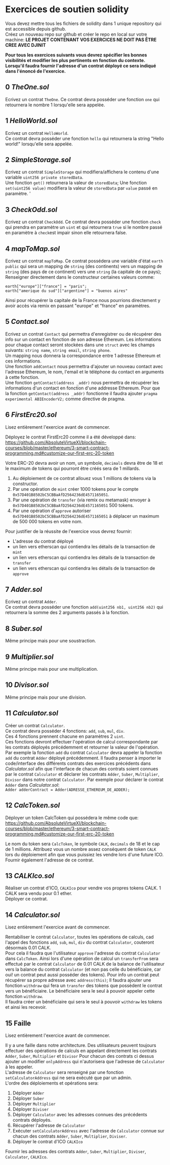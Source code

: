 # Exercices de soutien solidity

Vous devez mettre tous les fichiers de solidity dans 1 unique repository qui est accessible depuis github.  
Créez un nouveau repo sur github et créer le repo en local sur votre machine:
**LE PROJET CONTENANT VOS EXERCICES NE DOIT PAS ÊTRE CREE AVEC DJINIT**

**Pour tous les exercices suivants vous devrez spécifier les bonnes visibilités et modifier les plus pertinents en fonction du contexte.**  
**Lorsqu'il faudra fournir l'adresse d'un contrat déployé ce sera indiqué dans l'énoncé de l'exercice.**

## 0 _TheOne.sol_

Ecrivez un contrat `TheOne`.
Ce contrat devra posséder une fonction `one` qui retournera le nombre 1 lorsqu'elle sera appelée.

## 1 _HelloWorld.sol_

Ecrivez un contrat `HelloWorld`.  
Ce contrat devra posséder une fonction `hello` qui retournera la string "Hello world!" lorsqu'elle sera appelée.

## 2 _SimpleStorage.sol_

Ecrivez un contrat `SimpleStorage` qui modifiera/affichera le contenu d'une variable `uint256 private storedData`.  
Une fonction `get()` retournera la valeur de `storedData`;
Une fonction `set(uint256 value)` modifiera la valeur de `storedData` par `value` passé en paramètre. '

## 3 _CheckOdd.sol_

Ecrivez un contrat `CheckOdd`.
Ce contrat devra posséder une fonction `check` qui prendra en paramètre un `uint` et qui retournera `true` si le nombre passé en paramètre à `check`est impair sinon elle retournera false.

## 4 _mapToMap.sol_

Ecrivez un contrat `mapToMap`.
Ce contrat possédera une variable d'état `earth` `public` qui sera un mapping de `string` (des continents) vers un mapping de `string` (des pays de ce continent) vers une `string` (la capitale de ce pays);
Renseigner directement dans le constructeur certaines valeurs comme:

```solidity
earth["europe"]["france"] = "paris";
earth["amerique du sud"]["argentine"] = "buenos aires"
```

Ainsi pour récupérer la capitale de la France nous pourrions directement y avoir accès via remix en passant "europe" et "france" en paramètres.

## 5 _Contact.sol_

Ecrivez un contrat `Contact` qui permettra d'enregistrer ou de récupérer des info sur un contact en fonction de son adresse Ethereum.
Les informations pour chaque contact seront stockées dans une `struct` avec les champs suivants: `string name`, `string email`, `string phone`.  
Un mapping nous donnera la correspondance entre 1 adresse Ethereum et ces informations.  
Une fonction `addContact` nous permettra d'ajouter un nouveau contact avec l'adresse Ethereum, le nom, l'email et le téléphone du contact en arguments à cette fonction.  
Une fonction `getContact(address _addr)` nous permettra de récupérer les informations d'un contact en fonction d'une addresse Ethereum.
Pour que la fonction `getContact(address _addr)` fonctionne il faudra ajouter `pragma experimental ABIEncoderV2;` comme directive de pragma.

## 6 _FirstErc20.sol_

Lisez entièrement l'exercice avant de commencer.

Déployez le contrat FirstErc20 comme il a été développé dans:  
https://github.com/AbsoluteVirtueXI/blockchain-courses/blob/master/ethereum/3-smart-contract-programming.md#customize-our-first-erc-20-token

Votre ERC-20 devra avoir un nom, un symbole, `decimals` devra être de 18 et le maximum de tokens qui pourront être créés sera de 1 millards.

1. Au déploiement de ce contrat allouez vous 1 millions de tokens via la constructor.
2. Par une opération de `mint` créer 1000 tokens pour le compte `0x57D401B8502bC5CBBaAfD2564236dE4571165051`.
3. Par une opération de `transfer` (via remix ou metamask) envoyer à `0x57D401B8502bC5CBBaAfD2564236dE4571165051` 500 tokens.
4. Par une opération d'`approve` autoriser `0x57D401B8502bC5CBBaAfD2564236dE4571165051` à déplacer un maximum de 500 000 tokens en votre nom.

Pour justifier de la réussite de l'exercice vous devrez fournir:

- L'adresse du contrat déployé
- un lien vers etherscan qui contiendra les détails de la transaction de `mint`
- un lien vers etherscan qui contiendra les détails de la transaction de `transfer`
- un lien vers etherscan qui contiendra les détails de la transaction de `approve`

## 7 _Adder.sol_

Ecrivez un contrat `Adder`.  
Ce contrat devra posséder une fonction `add(uint256 nb1, uint256 nb2)` qui retournera la somme des 2 arguments passés à la fonction.

## 8 _Suber.sol_

Même principe mais pour une soustraction.

## 9 _Multiplier.sol_

Même principe mais pour une multiplication.

## 10 _Divisor.sol_

Même principe mais pour une division.

## 11 _Calculator.sol_

Créer un contrat `Calculator`.  
Ce contrat devra posséder 4 fonctions: `add`, `sub`, `mul`, `div`.  
Ces 4 fonctions prennent chacune en paramètres 2 `uint`.  
Ces fonctions devront effectuer l'opération de calcul correspondante par les contrats déployés précédemment et retourner la valeur de l'opération. Par exemple la fonction `add` du contrat `Calculator` devra appeler la fonction `add` du contrat `Adder` déployé précédemment.
Il faudra penser à importer le code/interface des différents contrats des exercices précédents dans _Calculator.sol_ afin que l'interface de chacun des contrats soient connues par le contrat `Calculator` et déclarer les contrats `Adder`, `Suber`, `Multiplier`, `Divisor` dans notre contrat `Calculator`.
Par exemple pour déclarer le contrat `Adder` dans _Calculator.sol_:  
`Adder adderContract = Adder(ADRESSE_ETHEREUM_DE_ADDER);`

## 12 _CalcToken.sol_

Déployer un token CalcToken qui possédera le même code que:  
https://github.com/AbsoluteVirtueXI/blockchain-courses/blob/master/ethereum/3-smart-contract-programming.md#customize-our-first-erc-20-token

Le nom du token sera `CalcToken`, le symbole `CALK`, `decimals` de 18 et le cap de 1 millions.
Attribuez vous un nombre assez conséquent de token `CALK` lors du déploiement afin que vous puissiez les vendre lors d'une future ICO.  
Fournir également l'adresse de ce contrat.

## 13 _CALKIco.sol_

Réaliser un contrat d'ICO, `CALKIco` pour vendre vos propres tokens CALK.
1 CALK sera vendu pour 0.1 ether.  
Déployer ce contrat.

## 14 _Calculator.sol_

Lisez entièrement l'exercice avant de commencer.

Rentabiliser le contrat `Calculator`, toutes les opérations de calculs, cad l'appel des fonctions `add`, `sub`, `mul`, `div` du contrat `Calculator`, couteront désormais 0.01 CALK.  
Pour cela il faudra que l'utilisateur `approve` l'adresse du contrat `Calculator` dans `CalcToken`.
Ainsi lors d'une opération de calcul un `transferFrom` sera effectué par le contrat `Calculator` de 0.01 CALK de la balance de l'utilisateur vers la balance du contrat `Calculator` (et non pas celle du bénéficiaire, car oui! un contrat peut aussi posséder des tokens).
Pour info un contrat peut récupérer sa propre adresse avec `address(this)`;
Il faudra ajouter une fonction `withdraw` qui fera un `transfer` des tokens que possèdent le contrat vers un bénéficiaire.
Le bénéficiaire sera le seul à pouvoir appeler cette fonction `withdraw`.  
Il faudra créer un bénéficiaire qui sera le seul à pouvoir `withdraw` les tokens et ainsi les recevoir.

## 15 Faille

Lisez entièrement l'exercice avant de commencer.

Il y a une faille dans notre architecture. Des utilisateurs peuvent toujours effectuer des opérations de calculs en appelant directement les contrats `Adder`, `Suber`, `Multiplier` et `Divisor`
Pour chacun des contrats ci dessus ajouter un modifier `onlyAddress` qui n'autorisera que l'adresse de `Calculator` à les appeler.  
L'adresse de `Calculator` sera renseigné par une fonction `setCalculatorAddress` qui ne sera exécuté que par un admin.  
L'ordre des déploiements et opérations sera:

1. Déployer `Adder`
2. Déployer `Suber`
3. Déployer `Multiplier`
4. Déployer `Diviser`
5. Déployer `Calculator` avec les adresses connues des précédents contrats déployés.
6. Récupérer l'adresse de `Calculator`
7. Exécuter `setCalculatorAddress` avec l'adresse de `Calculator` connue sur chacun des contrats `Adder`, `Suber`, `Multiplier`, `Diviser`.
8. Déployer le contrat d'ICO `CALKIco`

Fournir les adresses des contrats `Adder`, `Suber`, `Multiplier`, `Diviser`, `Calculator`, `CALKIco`.
